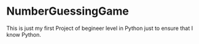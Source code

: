 # NumberGuessingGame
This is just my first Project of begineer level in Python just to ensure that I know Python. 
